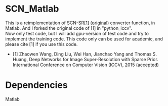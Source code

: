 # SCN_Matlab
This is a reimplementation of SCN-SR[1] ([original](http://www.ifp.illinois.edu/~dingliu2/iccv15/)) converter function, in Matlab. And I forked the original code of [1] in "python_iccv".   
Now only test code, but I will add gpu-version of test code and try to implement the training code. This code only can be used for academic, and please cite [1] if you use this code. 

- [1] Zhaowen Wang, Ding Liu, Wei Han, Jianchao Yang and Thomas S. Huang, Deep Networks for Image Super-Resolution with Sparse Prior. International Conference on Computer Vision (ICCV), 2015 (accepted)

# Dependencies
Matlab

